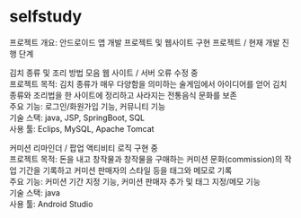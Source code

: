 # selfstudy
프로젝트 개요: 안드로이드 앱 개발 프로젝트 및 웹사이트 구현 프로젝트 / 현재 개발 진행 단계  

김치 종류 및 조리 방법 모음 웹 사이트 / 서버 오류 수정 중  
프로젝트 목적: 김치 종류가 매우 다양함을 의미하는 술게임에서 아이디어를 얻어 김치 종류와 조리법을 한 사이트에 정리하고 사라지는 전통음식 문화를 보존  
주요 기능: 로그인/화원가입 기능, 커뮤니티 기능  
기술 스택: java, JSP, SpringBoot, SQL  
사용 툴: Eclips, MySQL, Apache Tomcat  

커미션 리마인더 / 팝업 액티비티 로직 구현 중  
프로젝트 목적: 돈을 내고 창작물과 창작물을 구매하는 커미션 문화(commission)의 작업 기간을 기록하고 커미션 판매자의 스타일 등을 태그와 메모로 기록  
주요 기능: 커미션 기간 지정 기능, 커미션 판매자 추가 및 태그 지정/메모 기능  
기술 스택: java  
사용 툴: Android Studio  
